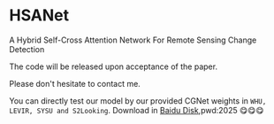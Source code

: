 # HSANet
A Hybrid Self-Cross Attention Network For Remote Sensing Change Detection

The code will be released upon acceptance of the paper.

Please don't hesitate to contact me.


You can directly test our model by our provided CGNet weights in  `WHU, LEVIR, SYSU and S2Looking`. Download in  [Baidu Disk](https://pan.baidu.com/s/1IiDThQe6jvXyruNkhgI89w?pwd=2025),pwd:2025 :yum::yum::yum:
